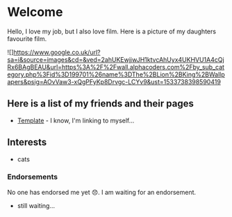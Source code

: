# Welcome

Hello, I love my job, but I also love film. Here is a picture of my daughters favourite film.

![]https://www.google.co.uk/url?sa=i&source=images&cd=&ved=2ahUKEwjjwJH1ktvcAhUyx4UKHVU1A4cQjRx6BAgBEAU&url=https%3A%2F%2Fwall.alphacoders.com%2Fby_sub_category.php%3Fid%3D199701%26name%3DThe%2BLion%2BKing%2BWallpapers&psig=AOvVaw3-xQgPFyKp8Drvgc-LCYv9&ust=1533738398590419

## Here is a list of my friends and their pages

* [Template](/data-fellowship-git/template) - I know, I'm linking to myself...

## Interests

* cats

### Endorsements

No one has endorsed me yet 😞. I am waiting for an endorsement.

* still waiting...
